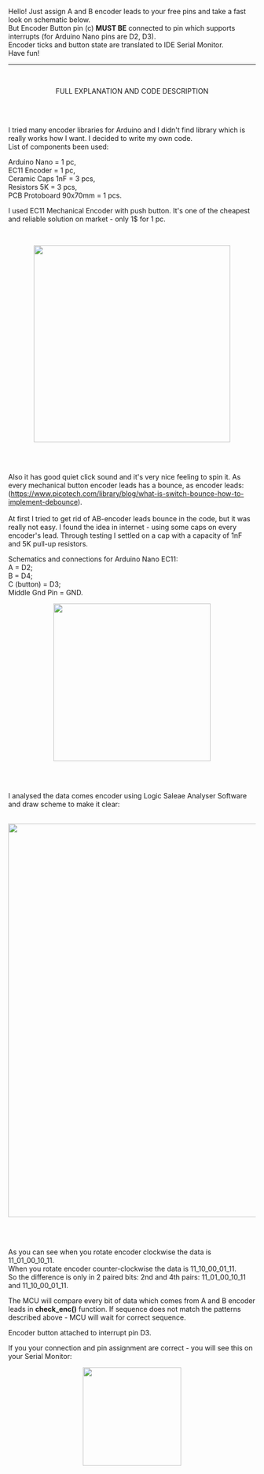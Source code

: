 Hello! Just assign A and B encoder leads to your free pins and take a fast look on schematic below. <br/>
But Encoder Button pin (c) **MUST BE** connected to pin which supports interrupts (for Arduino Nano pins are D2, D3). <br/>
Encoder ticks and button state are translated to IDE Serial Monitor. <br/>
Have fun! 

<hr>
<br/>

<p align="center">
FULL EXPLANATION AND CODE DESCRIPTION
</p>

<br/>
<br/>

I tried many encoder libraries for Arduino and I didn't find library which is really works how I want. I decided to write my own code. <br/>
List of components been used: 

Arduino Nano = 1 pc,            <br/>
EC11 Encoder = 1 pc,            <br/>
Ceramic Caps 1nF = 3 pcs,       <br/>
Resistors 5K = 3 pcs,           <br/>
PCB Protoboard 90x70mm = 1 pcs. <br/>

I used EC11 Mechanical Encoder with push button. It's one of the cheapest and reliable solution on market - only 1$ for 1 pc.  

<br/>
<p align="center">
<img src="https://github.com/user-attachments/assets/ee62ad6e-cf64-40ab-ba48-58848bedf7d2" width="400">
</p>
<br/>
<br/>

Also it has good quiet click sound and it's very nice feeling to spin it.
As every mechanical button encoder leads has a bounce, as encoder leads: <br/>
(https://www.picotech.com/library/blog/what-is-switch-bounce-how-to-implement-debounce). <br/> <br/>
At first I tried to get rid of AB-encoder leads bounce in the code, but it was really not easy.
I found the idea in internet - using some caps on every encoder's lead.
Through testing I settled on a cap with a capacity of 1nF and 5K pull-up resistors. <br/>

Schematics and connections for Arduino Nano EC11: <br/>
A = D2; <br/>
B = D4; <br/>
C (button) = D3; <br/>
Middle Gnd Pin = GND. <br/>

<p align="center">
<img src="https://github.com/user-attachments/assets/7b78ef99-b868-441d-bdd0-337699783461" width="320">
</p>

<br/>
<br/>

I analysed the data comes encoder using Logic Saleae Analyser Software and draw scheme to make it clear:
<br/>
<br/>

<p align="center">
<img src="https://github.com/user-attachments/assets/61c09b7a-e4a7-45c8-9834-b56f862389fa" width="800">
</p>
<br/>
<br/>

As you can see when you rotate encoder clockwise the data is 11_01_00_10_11. <br/>
When you rotate encoder counter-clockwise the data is 11_10_00_01_11. <br/>
So the difference is only in 2 paired bits: 2nd and 4th pairs: 11_01_00_10_11 and 11_10_00_01_11. <br/>

The MCU will compare every bit of data which comes from A and B encoder leads in **check_enc()** function. If sequence does not match the patterns described above - MCU will wait for correct sequence. <br/>

Encoder button attached to interrupt pin D3.

If you your connection and pin assignment are correct - you will see this on your Serial Monitor:

<p align="center">
<img src="https://github.com/user-attachments/assets/690fe00f-04c6-44f0-ac98-52990ef6477c" width="200">
</p>






